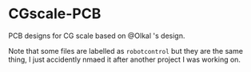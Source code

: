 # CGscale-PCB
PCB designs for CG scale based on @Olkal 's design.

Note that some files are labelled as `robotcontrol` but they are the same thing, I just accidently nmaed it after another project I was working on.
